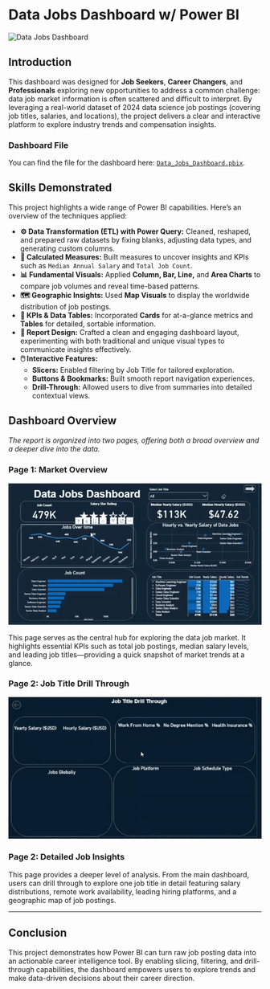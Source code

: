 # Data Jobs Dashboard w/ Power BI

  ![Data Jobs Dashboard](../Assets/Data%20Dashboard.gif) 


## Introduction

This dashboard was designed for **Job Seekers**, **Career Changers**, and **Professionals** exploring new opportunities to address a common challenge: data job market information is often scattered and difficult to interpret. By leveraging a real-world dataset of 2024 data science job postings (covering job titles, salaries, and locations), the project delivers a clear and interactive platform to explore industry trends and compensation insights.

### Dashboard File
You can find the file for the dashboard here: [`Data_Jobs_Dashboard.pbix`](Dashboard.pbix).  

## Skills Demonstrated

This project highlights a wide range of Power BI capabilities. Here’s an overview of the techniques applied:

-   **⚙️ Data Transformation (ETL) with Power Query:** Cleaned, reshaped, and prepared raw datasets by fixing blanks, adjusting data types, and generating custom columns.
-   **🧮 Calculated Measures:** Built measures to uncover insights and KPIs such as `Median Annual Salary` and `Total Job Count`.
-   **📊 Fundamental Visuals:** Applied **Column, Bar, Line,** and **Area Charts** to compare job volumes and reveal time-based patterns.
-   **🗺️ Geographic Insights:** Used **Map Visuals** to display the worldwide distribution of job postings.
-   **🔢 KPIs & Data Tables:** Incorporated **Cards** for at-a-glance metrics and **Tables** for detailed, sortable information.
-   **🎨 Report Design:** Crafted a clean and engaging dashboard layout, experimenting with both traditional and unique visual types to communicate insights effectively.
-   **🖱️ Interactive Features:**
    -   **Slicers:** Enabled filtering by Job Title for tailored exploration.
    -   **Buttons & Bookmarks:** Built smooth report navigation experiences.
    -   **Drill-Through:** Allowed users to dive from summaries into detailed contextual views.


## Dashboard Overview

*The report is organized into two pages, offering both a broad overview and a deeper dive into the data.*  

### Page 1: Market Overview

![Data Jobs Dashboard Page 1](../Assets/Home%20Dashboard.gif)  

This page serves as the central hub for exploring the data job market. It highlights essential KPIs such as total job postings, median salary levels, and leading job titles—providing a quick snapshot of market trends at a glance.


### Page 2: Job Title Drill Through

![Data Jobs Dashboard Page 2](../Assets/Job%20Drill%20Through.gif)  

### Page 2: Detailed Job Insights

This page provides a deeper level of analysis. From the main dashboard, users can drill through to explore one job title in detail featuring salary distributions, remote work availability, leading hiring platforms, and a geographic map of job postings.  

---

## Conclusion

This project demonstrates how Power BI can turn raw job posting data into an actionable career intelligence tool. By enabling slicing, filtering, and drill-through capabilities, the dashboard empowers users to explore trends and make data-driven decisions about their career direction.
